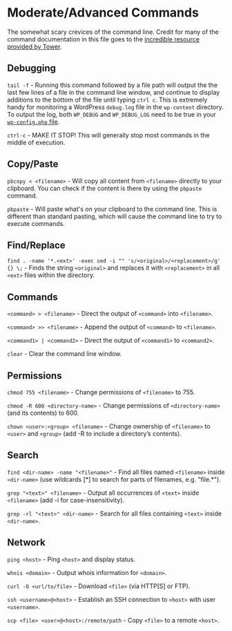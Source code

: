 Moderate/Advanced Commands
====

The somewhat scary crevices of the command line.
Credit for many of the command documentation in this file goes to the [incredible resource provided by Tower](http://www.git-tower.com/blog/command-line-cheat-sheet-detail/).


Debugging
----

`tail -f` - Running this command followed by a file path will output the the last few lines of a file in the command line window, and continue to display additions to the bottom of the file until typing `ctrl c`. This is extremely handy for monitoring a WordPress `debug.log` file in the `wp-content` directory. To output the log, both `WP_DEBUG` and `WP_DEBUG_LOG` need to be true in your [`wp-config.php` file](http://codex.wordpress.org/Editing_wp-config.php#Configure_Error_Logging).

`ctrl-c` - MAKE IT STOP! This will generally stop most commands in the middle of execution.

Copy/Paste
----

`pbcopy < <filename>` - Will copy all content from `<filename>` directly to your clipboard. You can check if the content is there by using the `pbpaste` command.

`pbpaste` - Will paste what's on your clipboard to the command line. This is different than standard pasting, which will cause the command line to try to execute commands.

Find/Replace
----

`find . -name '*.<ext>' -exec sed -i "" 's/<original>/<replacement>/g' {} \;` - Finds the string `<original>` and replaces it with `<replacement>` in all `<ext>` files within the directory.

Commands
----

`<command> > <filename>` - Direct the output of `<command>` into `<filename>`.

`<command> >> <filename>` - Append the output of `<command>` to `<filename>`.

`<command1> | <command2>` - Direct the output of `<command1>` to `<command2>`.

`clear` - Clear the command line window.


Permissions
----

`chmod 755 <filename>` - Change permissions of `<filename>` to 755.

`chmod -R 600 <directory-name>` - Change permissions of `<directory-name>` (and
its contents) to 600.

`chown <user>:<group> <filename>` - Change ownership of `<filename>` to `<user>` and `<group>` (add -R to include a directory’s contents).


Search
----

`find <dir-name> -name "<filename>"` - Find all files named `<filename>` inside `<dir-name>` (use wildcards [\*] to search for parts of filenames, e.g. "file.*").

`grep "<text>" <filename>` - Output all occurrences of `<text>` inside `<filename>` (add -i for case-insensitivity).

`grep -rl "<text>" <dir-name>` - Search for all files containing `<text>` inside `<dir-name>`.


Network
----

`ping <host>` - Ping `<host>` and display status.

`whois <domain>` - Output whois information for `<domain>`.

`curl -O <url/to/file>` - Download `<file>` (via HTTP[S] or FTP).

`ssh <username>@<host>` - Establish an SSH connection to `<host>` with user `<username>`.

`scp <file> <user>@<host>:/remote/path` - Copy `<file>` to a remote `<host>`.
